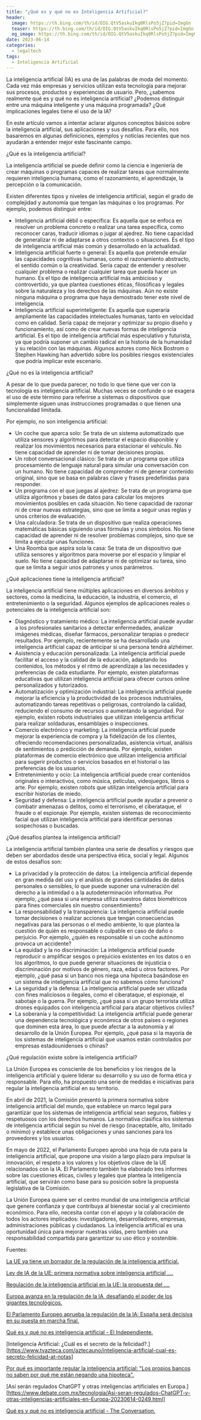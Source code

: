 ```yaml
---
title: "¿Qué es y qué no es Inteligencia Artificial?"
header:
  image: https://th.bing.com/th/id/OIG.QtV5askuIkq0RlsPo5jZ?pid=ImgGn
  teaser: https://th.bing.com/th/id/OIG.QtV5askuIkq0RlsPo5jZ?pid=ImgGn
  og_image: https://th.bing.com/th/id/OIG.QtV5askuIkq0RlsPo5jZ?pid=ImgGn
date: 2023-06-14
categories:
  - legaltech
tags:
  - Inteligencia Artificial
---
```


La inteligencia artificial (IA) es una de las palabras de moda del momento. Cada vez más empresas y servicios utilizan esta tecnología para mejorar sus procesos, productos y experiencias de usuario. Pero, ¿sabemos realmente qué es y qué no es inteligencia artificial? ¿Podemos distinguir entre una máquina inteligente y una máquina programada? ¿Qué implicaciones legales tiene el uso de la IA?

En este artículo vamos a intentar aclarar algunos conceptos básicos sobre la inteligencia artificial, sus aplicaciones y sus desafíos. Para ello, nos basaremos en algunas definiciones, ejemplos y noticias recientes que nos ayudarán a entender mejor este fascinante campo.

¿Qué es la inteligencia artificial?

La inteligencia artificial se puede definir como la ciencia e ingeniería de crear máquinas o programas capaces de realizar tareas que normalmente requieren inteligencia humana, como el razonamiento, el aprendizaje, la percepción o la comunicación.

Existen diferentes tipos y niveles de inteligencia artificial, según el grado de complejidad y autonomía que tengan las máquinas o los programas. Por ejemplo, podemos distinguir entre:

- Inteligencia artificial débil o específica: Es aquella que se enfoca en resolver un problema concreto o realizar una tarea específica, como reconocer caras, traducir idiomas o jugar al ajedrez. No tiene capacidad de generalizar ni de adaptarse a otros contextos o situaciones. Es el tipo de inteligencia artificial más común y desarrollado en la actualidad.
- Inteligencia artificial fuerte o general: Es aquella que pretende emular las capacidades cognitivas humanas, como el razonamiento abstracto, el sentido común o la creatividad. Sería capaz de entender y resolver cualquier problema o realizar cualquier tarea que pueda hacer un humano. Es el tipo de inteligencia artificial más ambicioso y controvertido, ya que plantea cuestiones éticas, filosóficas y legales sobre la naturaleza y los derechos de las máquinas. Aún no existe ninguna máquina o programa que haya demostrado tener este nivel de inteligencia.
- Inteligencia artificial superinteligente: Es aquella que superaría ampliamente las capacidades intelectuales humanas, tanto en velocidad como en calidad. Sería capaz de mejorar y optimizar su propio diseño y funcionamiento, así como de crear nuevas formas de inteligencia artificial. Es el tipo de inteligencia artificial más especulativo y futurista, ya que podría suponer un cambio radical en la historia de la humanidad y su relación con las máquinas. Algunos autores como Nick Bostrom o Stephen Hawking han advertido sobre los posibles riesgos existenciales que podría implicar este escenario.

¿Qué no es la inteligencia artificial?

A pesar de lo que pueda parecer, no todo lo que tiene que ver con la tecnología es inteligencia artificial. Muchas veces se confunde o se exagera el uso de este término para referirse a sistemas o dispositivos que simplemente siguen unas instrucciones programadas o que tienen una funcionalidad limitada.

Por ejemplo, no son inteligencia artificial:

- Un coche que aparca solo: Se trata de un sistema automatizado que utiliza sensores y algoritmos para detectar el espacio disponible y realizar los movimientos necesarios para estacionar el vehículo. No tiene capacidad de aprender ni de tomar decisiones propias.
- Un robot conversacional clásico: Se trata de un programa que utiliza procesamiento de lenguaje natural para simular una conversación con un humano. No tiene capacidad de comprender ni de generar contenido original, sino que se basa en palabras clave y frases predefinidas para responder.
- Un programa con el que juegas al ajedrez: Se trata de un programa que utiliza algoritmos y bases de datos para calcular los mejores movimientos posibles en cada situación. No tiene capacidad de razonar ni de crear nuevas estrategias, sino que se limita a seguir unas reglas y unos criterios de evaluación.
- Una calculadora: Se trata de un dispositivo que realiza operaciones matemáticas básicas siguiendo unas fórmulas y unos símbolos. No tiene capacidad de aprender ni de resolver problemas complejos, sino que se limita a ejecutar unas funciones.
- Una Roomba que aspira sola la casa: Se trata de un dispositivo que utiliza sensores y algoritmos para moverse por el espacio y limpiar el suelo. No tiene capacidad de adaptarse ni de optimizar su tarea, sino que se limita a seguir unos patrones y unos parámetros.

¿Qué aplicaciones tiene la inteligencia artificial?

La inteligencia artificial tiene múltiples aplicaciones en diversos ámbitos y sectores, como la medicina, la educación, la industria, el comercio, el entretenimiento o la seguridad. Algunos ejemplos de aplicaciones reales o potenciales de la inteligencia artificial son:

- Diagnóstico y tratamiento médico: La inteligencia artificial puede ayudar a los profesionales sanitarios a detectar enfermedades, analizar imágenes médicas, diseñar fármacos, personalizar terapias o predecir resultados. Por ejemplo, recientemente se ha desarrollado una inteligencia artificial capaz de anticipar si una persona tendrá alzhéimer.
- Asistencia y educación personalizada: La inteligencia artificial puede facilitar el acceso y la calidad de la educación, adaptando los contenidos, los métodos y el ritmo de aprendizaje a las necesidades y preferencias de cada estudiante. Por ejemplo, existen plataformas educativas que utilizan inteligencia artificial para ofrecer cursos online personalizados y tutorizados.
- Automatización y optimización industrial: La inteligencia artificial puede mejorar la eficiencia y la productividad de los procesos industriales, automatizando tareas repetitivas o peligrosas, controlando la calidad, reduciendo el consumo de recursos o aumentando la seguridad. Por ejemplo, existen robots industriales que utilizan inteligencia artificial para realizar soldaduras, ensamblajes o inspecciones.
- Comercio electrónico y marketing: La inteligencia artificial puede mejorar la experiencia de compra y la fidelización de los clientes, ofreciendo recomendaciones personalizadas, asistencia virtual, análisis de sentimientos o predicción de demanda. Por ejemplo, existen plataformas de comercio electrónico que utilizan inteligencia artificial para sugerir productos o servicios basados en el historial o las preferencias de los usuarios.
- Entretenimiento y ocio: La inteligencia artificial puede crear contenidos originales o interactivos, como música, películas, videojuegos, libros o arte. Por ejemplo, existen robots que utilizan inteligencia artificial para escribir historias de miedo.
- Seguridad y defensa: La inteligencia artificial puede ayudar a prevenir o combatir amenazas o delitos, como el terrorismo, el ciberataque, el fraude o el espionaje. Por ejemplo, existen sistemas de reconocimiento facial que utilizan inteligencia artificial para identificar personas sospechosas o buscadas.

¿Qué desafíos plantea la inteligencia artificial?

La inteligencia artificial también plantea una serie de desafíos y riesgos que deben ser abordados desde una perspectiva ética, social y legal. Algunos de estos desafíos son:

- La privacidad y la protección de datos: La inteligencia artificial depende en gran medida del uso y el análisis de grandes cantidades de datos personales o sensibles, lo que puede suponer una vulneración del derecho a la intimidad o a la autodeterminación informativa. Por ejemplo, ¿qué pasa si una empresa utiliza nuestros datos biométricos para fines comerciales sin nuestro consentimiento?
- La responsabilidad y la transparencia: La inteligencia artificial puede tomar decisiones o realizar acciones que tengan consecuencias negativas para las personas o el medio ambiente, lo que plantea la cuestión de quién es responsable o culpable en caso de daño o perjuicio. Por ejemplo, ¿quién es responsable si un coche autónomo provoca un accidente?
- La equidad y la no discriminación: La inteligencia artificial puede reproducir o amplificar sesgos o prejuicios existentes en los datos o en los algoritmos, lo que puede generar situaciones de injusticia o discriminación por motivos de género, raza, edad u otros factores. Por ejemplo, ¿qué pasa si un banco nos niega una hipoteca basándose en un sistema de inteligencia artificial que no sabemos cómo funciona?
- La seguridad y la defensa: La inteligencia artificial puede ser utilizada con fines maliciosos o ilegales, como el ciberataque, el espionaje, el sabotaje o la guerra. Por ejemplo, ¿qué pasa si un grupo terrorista utiliza drones equipados con inteligencia artificial para atacar objetivos civiles?
- La soberanía y la competitividad: La inteligencia artificial puede generar una dependencia tecnológica y económica de otros países o regiones que dominen esta área, lo que puede afectar a la autonomía y al desarrollo de la Unión Europea. Por ejemplo, ¿qué pasa si la mayoría de los sistemas de inteligencia artificial que usamos están controlados por empresas estadounidenses o chinas?

¿Qué regulación existe sobre la inteligencia artificial?

La Unión Europea es consciente de los beneficios y los riesgos de la inteligencia artificial y quiere liderar su desarrollo y su uso de forma ética y responsable. Para ello, ha propuesto una serie de medidas e iniciativas para regular la inteligencia artificial en su territorio.

En abril de 2021, la Comisión presentó la primera normativa sobre inteligencia artificial del mundo, que establece un marco legal para garantizar que los sistemas de inteligencia artificial sean seguros, fiables y respetuosos con los derechos humanos. La normativa clasifica los sistemas de inteligencia artificial según su nivel de riesgo (inaceptable, alto, limitado o mínimo) y establece unas obligaciones y unas sanciones para los proveedores y los usuarios.

En mayo de 2022, el Parlamento Europeo aprobó una hoja de ruta para la inteligencia artificial, que propone una visión a largo plazo para impulsar la innovación, el respeto a los valores y los objetivos clave de la UE relacionados con la IA. El Parlamento también ha elaborado tres informes sobre las cuestiones éticas, civiles y legales que plantea la inteligencia artificial, que servirán como base para su posición sobre la propuesta legislativa de la Comisión.

La Unión Europea quiere ser el centro mundial de una inteligencia artificial que genere confianza y que contribuya al bienestar social y al crecimiento económico. Para ello, necesita contar con el apoyo y la colaboración de todos los actores implicados: investigadores, desarrolladores, empresas, administraciones públicas y ciudadanos. La inteligencia artificial es una oportunidad única para mejorar nuestras vidas, pero también una responsabilidad compartida para garantizar su uso ético y sostenible.


Fuentes:

[La UE ya tiene un borrador de la regulación de la inteligencia artificial.](https://www.muycomputer.com/2023/06/14/la-ue-ya-tiene-un-borrador-de-la-regulacion-de-la-inteligencia-artificial/)

[Ley de IA de la UE: primera normativa sobre inteligencia artificial ....]( https://www.europarl.europa.eu/news/es/headlines/society/20230601STO93804/ley-de-ia-de-la-ue-primera-normativa-sobre-inteligencia-artificial)

[Regulación de la inteligencia artificial en la UE: la propuesta del ....](https://www.europarl.europa.eu/news/es/headlines/society/20201015STO89417/regulacion-de-la-inteligencia-artificial-en-la-ue-la-propuesta-del-parlamento)

[Europa avanza en la regulación de la IA, desafiando el poder de los gigantes tecnológicos.](https://www.butterword.com/2023/06/europa-avanza-en-la-regulacion-de-la-ia.html)

[El Parlamento Europeo aprueba la regulación de la IA: España será decisiva en su puesta en marcha final.](https://www.xataka.com/robotica-e-ia/parlamento-europeo-aprueba-regulacion-ia-espana-sera-decisiva-su-puesta-marcha-final.)

[Qué es y qué no es inteligencia artificial - El Independiente.](https://www.elindependiente.com/futuro/2018/11/25/que-es-y-que-no-es-inteligencia-artificial/)

[Inteligencia Artificial: ¿Cuál es el secreto de la felicidad?.][https://www.tvazteca.com/aztecauno/inteligencia-artificial-cual-es-secreto-felicidad-at-notas]

[Por qué es importante regular la inteligencia artificial: "Los propios bancos no saben por qué me están negando una hipoteca".](https://www.msn.com/es-es/dinero/noticias/por-qu%C3%A9-es-importante-regular-la-inteligencia-artificial-los-propios-bancos-no-saben-por-qu%C3%A9-me-est%C3%A1n-negando-una-hipoteca/ar-AA1cqWsE)

[Así serán regulados ChatGPT y otras inteligencias artificiales en Europa.][https://www.debate.com.mx/tecnologia/Asi-seran-regulados-ChatGPT-y-otras-inteligencias-artificiales-en-Europa-20230614-0249.html]

[Qué es y qué no es inteligencia artificial - The Conversation.](https://theconversation.com/que-es-y-que-no-es-inteligencia-artificial-187786)